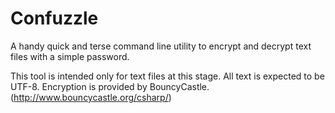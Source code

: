 # Confuzzle
A handy quick and terse command line utility to encrypt and decrypt text files with a simple password.

This tool is intended only for text files at this stage.  All text is expected to be UTF-8.
Encryption is provided by BouncyCastle. (http://www.bouncycastle.org/csharp/)
